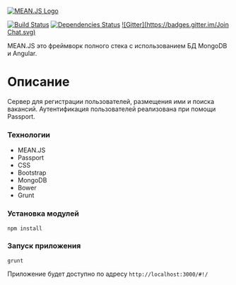 [![MEAN.JS Logo](http://meanjs.org/img/logo-small.png)](http://meanjs.org/)

[![Build Status](https://travis-ci.org/meanjs/mean.svg?branch=master)](https://travis-ci.org/meanjs/mean)
[![Dependencies Status](https://david-dm.org/meanjs/mean.svg)](https://david-dm.org/meanjs/mean)
[![Gitter](https://badges.gitter.im/Join Chat.svg)](https://gitter.im/meanjs/mean?utm_source=badge&utm_medium=badge&utm_campaign=pr-badge&utm_content=badge)

MEAN.JS это фреймворк полного стека с использованием БД MongoDB и Angular.

# Описание
Сервер для регистрации пользователей, размещения ими и поиска вакансий. Аутентификация пользователей реализована при помощи Passport.

### Технологии
* MEAN.JS
* Passport
* CSS
* Bootstrap
* MongoDB
* Bower
* Grunt

### Установка модулей
`npm install`

### Запуск приложения
`grunt`

Приложение будет доступно по адресу `http://localhost:3000/#!/`
